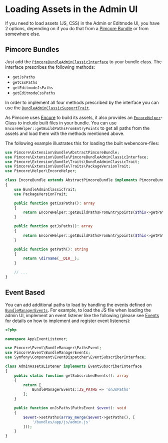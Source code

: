 # Loading Assets in the Admin UI

If you need to load assets (JS, CSS) in the Admin or Editmode UI, you have 2 options, depending on if you do that from a
[Pimcore Bundle](./05_Pimcore_Bundles/README.md) or from somewhere else.

## Pimcore Bundles

Just add the [`PimcoreBundleAdminClassicInterface`](https://github.com/pimcore/pimcore/blob/11.x/lib/Extension/Bundle/PimcoreBundleAdminClassicInterface.php) to your bundle class.
The interface prescribes the following methods: 
- `getJsPaths`
- `getCssPaths`
- `getEditmodeJsPaths`
- `getEditmodeCssPaths`


In order to implement all four methods prescribed by the interface you can use the [`BundleAdminClassicSupportTrait`](https://github.com/pimcore/pimcore/blob/11.x/lib/Extension/Bundle/Traits/BundleAdminClassicTrait.php).

As Pimcore uses [Encore](https://symfony.com/doc/current/frontend/encore/simple-example.html) to build its assets, it also provides an [`EncoreHelper`](https://github.com/pimcore/pimcore/blob/131b0e917f9e7b929cb189e74f9404b73551938c/lib/Helper/EncoreHelper.php)-Class to include built files in your bundle. You can use `EncoreHelper::getBuildPathsFromEntryPoints` to get all paths from the assets and load them with the methods mentioned above.

The following example illustrates this for loading the built webencore-files:
```php
use Pimcore\Extension\Bundle\AbstractPimcoreBundle;
use Pimcore\Extension\Bundle\PimcoreBundleAdminClassicInterface;
use Pimcore\Extension\Bundle\Traits\BundleAdminClassicTrait;
use Pimcore\Extension\Bundle\Traits\PackageVersionTrait;
use Pimcore\Helper\EncoreHelper;

class EncoreBundle extends AbstractPimcoreBundle implements PimcoreBundleAdminClassicInterface
{
    use BundleAdminClassicTrait;
    use PackageVersionTrait;

    public function getCssPaths(): array
    {
        return EncoreHelper::getBuildPathsFromEntrypoints($this->getPath() . '/public/build/encorebundle/entrypoints.json', 'css');
    }

    public function getJsPaths(): array
    {
        return EncoreHelper::getBuildPathsFromEntrypoints($this->getPath() . '/public/build/encorebundle/entrypoints.json');
    }

    public function getPath(): string
    {
        return \dirname(__DIR__);
    }

    // ...
}
```

## Event Based

You can add additional paths to load by handling the events defined on [`BundleManagerEvents`](https://github.com/pimcore/pimcore/blob/11.x/lib/Event/BundleManagerEvents.php).
For example, to load the JS file when loading the admin UI, implement an event listener like the following (please see
[Events](../../20_Extending_Pimcore/11_Event_API_and_Event_Manager.md) for details on how to implement and register event
listeners): 

```php
<?php

namespace App\EventListener;

use Pimcore\Event\BundleManager\PathsEvent;
use Pimcore\Event\BundleManagerEvents;
use Symfony\Component\EventDispatcher\EventSubscriberInterface;

class AdminAssetsListener implements EventSubscriberInterface
{
    public static function getSubscribedEvents(): array
    {
        return [
            BundleManagerEvents::JS_PATHS => 'onJsPaths'
        ];
    }

    public function onJsPaths(PathsEvent $event): void
    {
        $event->setPaths(array_merge($event->getPaths(), [
            '/bundles/app/js/admin.js'
        ]));
    }
}
```

